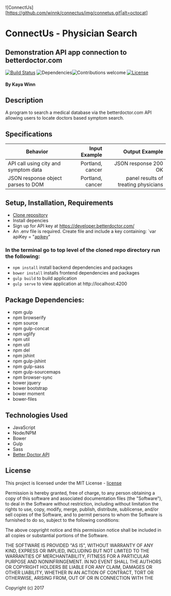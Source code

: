 ![ConnectUs][https://github.com/winnk/connectus/img/connetus.gif|alt=octocat]

# ConnectUs - Physician Search
## Demonstration API app connection to betterdoctor.com
[![Build Status](https://travis-ci.org/anfederico/Clairvoyant.svg?branch=master)](https://travis-ci.org/anfederico/Clairvoyant)
![Dependencies](https://img.shields.io/badge/dependencies-up%20to%20date-brightgreen.svg)![Contributions welcome](https://img.shields.io/badge/contributions-welcome-brightgreen.svg)
[![License](https://img.shields.io/badge/license-MIT%20License-brightgreen.svg)](https://opensource.org/licenses/MIT)
#### By Kaya Winn

## Description
A program to search a medical database via the betterdoctor.com API allowing users to locate doctors based symptom search.

## Specifications

| Behavior                   | Input Example     | Output Example    |
| -------------------------- | -----------------:| -----------------:|
| API call using city and symptom data  | Portland, cancer | JSON response 200 OK |
| JSON response object parses to DOM | Portland, cancer| panel results of treating physicians |

## Setup, Installation, Requirements
* [Clone repository]
* Install depencies
* Sign up for API key at https://developer.betterdoctor.com/
* An .env file is required. Create file and include a key containing: `var apiKey = "[apikey]"

### In the terminal go to top level of the cloned repo directory run the following:
* `npm install`  install backend dependencies and packages
* `bower install` installs frontend dependencies and packages
* `gulp build` to build application
* `gulp serve` to view application at http://localhost:4200

## Package Dependencies:
* npm gulp
* npm browserify
* npm source
* npm gulp-concat
* npm uglify
* npm util
* npm util
* npm del
* npm jshint
* npm gulp-jshint
* npm gulp-sass
* npm gulp-sourcemaps
* npm browser-sync
* bower jquery
* bower bootstrap
* bower moment
* bower-files

## Technologies Used
* JavaScript
* Node/NPM
* Bower
* Gulp
* Sass
* [Better Doctor API](https://developer.betterdoctor.com/)

## License

This project is licensed under the MIT License - [license]

Permission is hereby granted, free of charge, to any person obtaining a copy of this software and associated documentation files (the "Software"), to deal in the Software without restriction, including without limitation the rights to use, copy, modify, merge, publish, distribute, sublicense, and/or sell copies of the Software, and to permit persons to whom the Software is furnished to do so, subject to the following conditions:

The above copyright notice and this permission notice shall be included in all copies or substantial portions of the Software.

THE SOFTWARE IS PROVIDED "AS IS", WITHOUT WARRANTY OF ANY KIND, EXPRESS OR IMPLIED, INCLUDING BUT NOT LIMITED TO THE WARRANTIES OF MERCHANTABILITY, FITNESS FOR A PARTICULAR PURPOSE AND NONINFRINGEMENT. IN NO EVENT SHALL THE AUTHORS OR COPYRIGHT HOLDERS BE LIABLE FOR ANY CLAIM, DAMAGES OR OTHER LIABILITY, WHETHER IN AN ACTION OF CONTRACT, TORT OR OTHERWISE, ARISING FROM, OUT OF OR IN CONNECTION WITH THE

Copyright (c) 2017

[apikey]: https://developer.betterdoctor.com/
[Clone repository]: https://github.com/winnk/connectUs.git
[issue]: https://github.com/winnk/connectUs/issues
[license]: https://opensource.org/licenses/MIT
